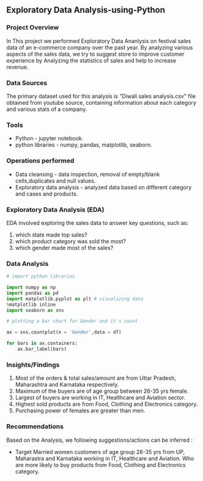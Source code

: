 ## Exploratory Data Analysis-using-Python

### Project Overview

In This project we performed Exploratory Data Ananlysis on festival sales data of an e-commerce company over the past year. By analyzing various aspects of the sales data, we try to suggest store to improve customer experience by Analyzing the statistics of sales and help to increase revenue.

### Data Sources

The primary dataset used for this analysis is "Diwali sales analysis.csv" file obtained from youtube source, containing information about each category and various stats of a company.

### Tools

- Python - jupyter notebook.
- python libraries - numpy, pandas, matplotlib, seaborn.

### Operations performed

- Data cleansing - data inspection, removal of empty/blank cells,duplicates and null values.
- Exploratory data analysis - analyzed data based on different category and cases and products.

### Exploratory Data Analysis (EDA)

EDA involved exploring the sales data to answer key questions, such as:
1. which state made top sales?
2. which product category was sold the most?
3. which gender made most of the sales?

### Data Analysis

```python
# import python libraries

import numpy as np 
import pandas as pd 
import matplotlib.pyplot as plt # visualizing data
%matplotlib inline
import seaborn as sns
```

```python
# plotting a bar chart for Gender and it's count

ax = sns.countplot(x = 'Gender',data = df)

for bars in ax.containers:
    ax.bar_label(bars)
```


### Insights/Findings

1. Most of the orders & total sales/amount are from Uttar Pradesh, Maharashtra and Karnataka respectively.
2. Maximum of the buyers are of age group between 26-35 yrs female.
3. Largest of buyers are working in IT, Healthcare and Aviation sector.
4. Highest sold products are from Food, Clothing and Electronics category.
5. Purchasing power of females are greater than men.


### Recommendations
Based on the Analysis, we following suggestions/actions can be inferred :
- Target Married women customers of age group 26-35 yrs from UP, Maharastra and Karnataka working in IT, Healthcare and Aviation. Who are more likely to buy products from Food, Clothing and Electronics category.
